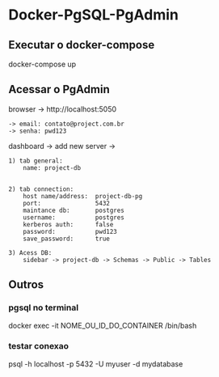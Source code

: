 # Docker-PgSQL-PgAdmin

<!-- 
## Construir a imagem
docker build -t img-app-pgsql .

## Executar o contêiner
docker run -d -p 5432:5432 --name container-img-app-pgsql img-app-pgsql 
-->

## Executar o docker-compose

docker-compose up

## Acessar o PgAdmin

browser -> http://localhost:5050

    -> email: contato@project.com.br
    -> senha: pwd123

dashboard -> add new server ->

    1) tab general:
        name: project-db


    2) tab connection:
        host name/address:  project-db-pg
        port:               5432
        maintance db:       postgres
        username:           postgres
        kerberos auth:      false
        password:           pwd123
        save_password:      true

    3) Acess DB:
        sidebar -> project-db -> Schemas -> Public -> Tables











## Outros
### pgsql no terminal
docker exec -it NOME_OU_ID_DO_CONTAINER /bin/bash

### testar conexao
psql -h localhost -p 5432 -U myuser -d mydatabase

